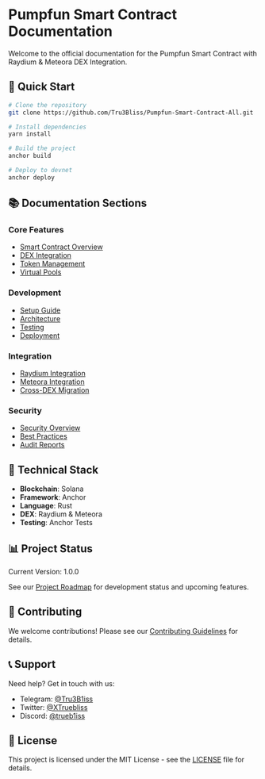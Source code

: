# Pumpfun Smart Contract Documentation

Welcome to the official documentation for the Pumpfun Smart Contract with Raydium & Meteora DEX Integration.

## 🚀 Quick Start

```bash
# Clone the repository
git clone https://github.com/Tru3Bliss/Pumpfun-Smart-Contract-All.git

# Install dependencies
yarn install

# Build the project
anchor build

# Deploy to devnet
anchor deploy
```

## 📚 Documentation Sections

### Core Features
- [Smart Contract Overview](features/smart-contract.md)
- [DEX Integration](features/dex-integration.md)
- [Token Management](features/token-management.md)
- [Virtual Pools](features/virtual-pools.md)

### Development
- [Setup Guide](development/setup.md)
- [Architecture](development/architecture.md)
- [Testing](development/testing.md)
- [Deployment](development/deployment.md)

### Integration
- [Raydium Integration](integration/raydium.md)
- [Meteora Integration](integration/meteora.md)
- [Cross-DEX Migration](integration/migration.md)

### Security
- [Security Overview](security/overview.md)
- [Best Practices](security/best-practices.md)
- [Audit Reports](security/audits.md)

## 🔧 Technical Stack

- **Blockchain**: Solana
- **Framework**: Anchor
- **Language**: Rust
- **DEX**: Raydium & Meteora
- **Testing**: Anchor Tests

## 📊 Project Status

Current Version: 1.0.0

See our [Project Roadmap](.github/PROJECT_TEMPLATE.md) for development status and upcoming features.

## 🤝 Contributing

We welcome contributions! Please see our [Contributing Guidelines](CONTRIBUTING.md) for details.

## 📞 Support

Need help? Get in touch with us:

- Telegram: [@Tru3B1iss](https://t.me/Tru3B1iss)
- Twitter: [@XTruebliss](https://x.com/XTruebliss)
- Discord: [@trueb1iss](https://discord.com/users/1274339638668038187)

## 📝 License

This project is licensed under the MIT License - see the [LICENSE](LICENSE) file for details. 
<!-- Auto-update: 2025-10-26T09:09:55.604879 -->
